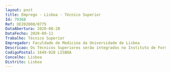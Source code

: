 ```yaml
--- 
layout: post
title: Emprego - Lisboa - Técnico Superior
Id: 79368
Ref: OE202008/0775
DataAbertura: 2020-08-28
DataFecho: 2020-09-11
Trabalho: Técnico Superior
Empregador: Faculdade de Medicina da Universidade de Lisboa
Descricao: Os Técnicos Superiores serão integrados no Instituto de Formação Avançada desempenhando as seguintes funções a.	Apoiar os órgãos de governo na disponibilização de informação e documentação solicitada (elaboração de estudos e pareceres dentro da competência desta área) b.	Instruir, planear e acompanhar os processos técnicos e pedagógicos dos cursos de mestrado e doutoramento c.	Prestar apoio técnico administrativo às atividades letivas dos cursos de mestrado, doutoramento e cursos de especialização d.	Instruir os requerimentos dos estudantes, com a informação necessária e proceder ao seu encaminhamento para efeitos de despacho e resposta e.	 Acompanhar, em todas as fases do processo as provas académicas, mestrado e doutoramento e provas de reconhecimento de grau f.	 Acompanhamento dos processos de doutoramento na sua articulação com a Fundação Ciência e tecnologia g.	Manter atualizadas as bases de dados de gestão de alunos e processos  h.	Prestar apoio na compilação e organização de dados estatísticos da área.
CodigoPostal: 1649-028 LISBOA
Concelho: Lisboa
Distrito: Lisboa
--- 
```

